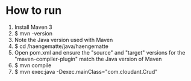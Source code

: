 How to run
==========

1. Install Maven 3
2. $ mvn -version
3. Note the Java version used with Maven
4. $ cd /haengematte/java/haengematte
5. Open pom.xml and ensure the "source" and "target" versions for the "maven-compiler-plugin" match the Java version of Maven
6. $ mvn compile
7. $ mvn exec:java -Dexec.mainClass="com.cloudant.Crud"
